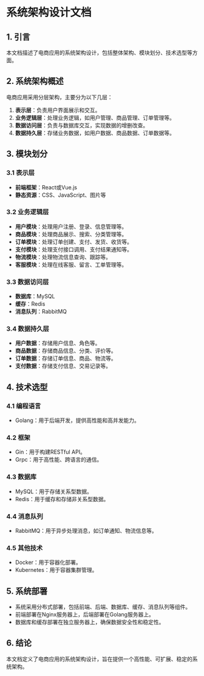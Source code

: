 # 系统架构设计文档

## 1. 引言

本文档描述了电商应用的系统架构设计，包括整体架构、模块划分、技术选型等方面。

## 2. 系统架构概述

电商应用采用分层架构，主要分为以下几层：

1. **表示层**：负责用户界面展示和交互。
2. **业务逻辑层**：处理业务逻辑，如用户管理、商品管理、订单管理等。
3. **数据访问层**：负责与数据库交互，实现数据的增删改查。
4. **数据持久层**：存储业务数据，如用户数据、商品数据、订单数据等。

## 3. 模块划分

### 3.1 表示层

- **前端框架**：React或Vue.js
- **静态资源**：CSS、JavaScript、图片等

### 3.2 业务逻辑层

- **用户模块**：处理用户注册、登录、信息管理等。
- **商品模块**：处理商品展示、搜索、分类管理等。
- **订单模块**：处理订单创建、支付、发货、收货等。
- **支付模块**：处理支付接口调用、支付结果通知等。
- **物流模块**：处理物流信息查询、跟踪等。
- **客服模块**：处理在线客服、留言、工单管理等。

### 3.3 数据访问层

- **数据库**：MySQL
- **缓存**：Redis
- **消息队列**：RabbitMQ

### 3.4 数据持久层

- **用户数据**：存储用户信息、角色等。
- **商品数据**：存储商品信息、分类、评价等。
- **订单数据**：存储订单信息、商品、物流等。
- **支付数据**：存储支付信息、交易记录等。

## 4. 技术选型

### 4.1 编程语言

- Golang：用于后端开发，提供高性能和高并发能力。

### 4.2 框架

- Gin：用于构建RESTful API。
- Grpc：用于高性能、跨语言的通信。

### 4.3 数据库

- MySQL：用于存储关系型数据。
- Redis：用于缓存和存储非关系型数据。

### 4.4 消息队列

- RabbitMQ：用于异步处理消息，如订单通知、物流信息等。

### 4.5 其他技术

- Docker：用于容器化部署。
- Kubernetes：用于容器集群管理。

## 5. 系统部署

- 系统采用分布式部署，包括前端、后端、数据库、缓存、消息队列等组件。
- 前端部署在Nginx服务器上，后端部署在Golang服务器上。
- 数据库和缓存部署在独立服务器上，确保数据安全性和稳定性。

## 6. 结论

本文档定义了电商应用的系统架构设计，旨在提供一个高性能、可扩展、稳定的系统架构。